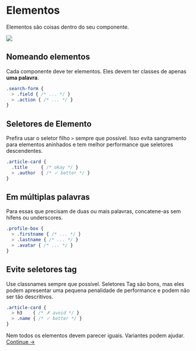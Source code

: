 # Elementos

Elementos são coisas dentro do seu componente.

![](images/component-elements.png)

## Nomeando elementos
Cada componente deve ter elementos. Eles devem ter classes de apenas **uma palavra**.

```scss
.search-form {
  > .field { /* ... */ }
  > .action { /* ... */ }
}
```

## Seletores de Elemento
Prefira usar o seletor filho `>` sempre que possível. Isso evita sangramento para elementos aninhados e tem melhor performance que seletores descendentes.

```scss
.article-card {
  .title     { /* okay */ }
  > .author  { /* ✓ better */ }
}
```

## Em múltiplas palavras
Para essas que precisam de duas ou mais palavras, concatene-as sem hífens ou underscores.

```scss
.profile-box {
  > .firstname { /* ... */ }
  > .lastname { /* ... */ }
  > .avatar { /* ... */ }
}
```

## Evite seletores tag
Use classnames sempre que possível. Seletores Tag são bons, mas eles podem apresentar uma pequena penalidade de performance e podem não ser tão descritivos.

```scss
.article-card {
  > h3    { /* ✗ avoid */ }
  > .name { /* ✓ better */ }
}
```

Nem todos os elementos devem parecer iguais. Variantes podem ajudar.
[Continue →](variants.md)
<!-- {p:.pull-box} -->
